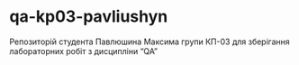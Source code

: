# qa-kp03-pavliushyn
Репозиторій студента Павлюшина Максима групи КП-03 для зберігання лабораторних робіт з дисципліни “QA”
